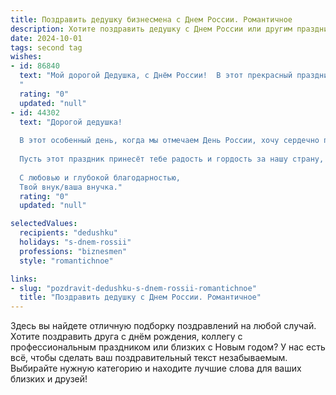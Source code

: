 ```yaml
---
title: Поздравить дедушку бизнесмена с Днем России. Романтичное
description: Хотите поздравить дедушку с Днем России или другим праздником? Наш ИИ создаст незабываемое поздравление, а вы обязательно выделитесь среди других.  
date: 2024-10-01
tags: second tag
wishes:
- id: 86840
  text: "Мой дорогой Дедушка, с Днём России!  В этот прекрасный праздник, наполненный гордостью за нашу Родину, я хочу пожелать тебе, успешному бизнесмену и самому дорогому человеку, безграничного счастья,  любви,  и чтобы твоя жизнь, как и наша великая страна,  цвела и процветала,  радуя тебя своими яркими красками и нескончаемым потоком радостных событий.  Пусть все твои начинания увенчаются успехом, а сердце всегда будет полно тепла и нежности.  С праздником!
  "
  rating: "0"
  updated: "null"
- id: 44302
  text: "Дорогой дедушка!
  
  В этот особенный день, когда мы отмечаем День России, хочу сердечно поздравить тебя! Ты — не просто талантливый бизнесмен, но и великий человек, который стал для нас примером мужества и стойкости. Твоя энергия и стремление к успеху вдохновляют всех вокруг.
  
  Пусть этот праздник принесёт тебе радость и гордость за нашу страну, за её достижения и будущее. Желаю здоровья, счастья и новых успехов в твоих начинаниях. Пусть каждый новый день будет наполнен светом, любовью и гармонией, как и ты сам.
  
  С любовью и глубокой благодарностью,
  Твой внук/ваша внучка."
  rating: "0"
  updated: "null"

selectedValues:
  recipients: "dedushku"
  holidays: "s-dnem-rossii"
  professions: "biznesmen"
  style: "romantichnoe"

links:
- slug: "pozdravit-dedushku-s-dnem-rossii-romantichnoe"
  title: "Поздравить дедушку с Днем России. Романтичное"
---
```


Здесь вы найдете отличную подборку поздравлений на любой случай.
Хотите поздравить друга с днём рождения, коллегу с профессиональным праздником или близких с Новым годом? У нас есть всё, чтобы сделать ваш поздравительный текст незабываемым. Выбирайте нужную категорию и находите лучшие слова для ваших близких и друзей!
